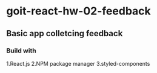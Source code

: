 # goit-react-hw-02-feedback

## Basic app colletcing feedback

### Build with
1.React.js
2.NPM package manager
3.styled-components
